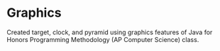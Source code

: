 # Graphics

Created target, clock, and pyramid using graphics features of Java for Honors Programming Methodology (AP Computer Science) class.
